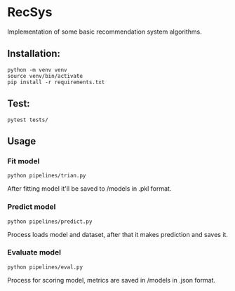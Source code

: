 # RecSys
Implementation of some basic recommendation system algorithms.

## Installation:
~~~
python -m venv venv
source venv/bin/activate
pip install -r requirements.txt
~~~

## Test:
~~~
pytest tests/
~~~


## Usage

### Fit model

~~~
python pipelines/trian.py
~~~
After fitting model it'll be saved to /models in .pkl format.

### Predict model

~~~
python pipelines/predict.py
~~~
Process loads model and dataset, after that it makes prediction and saves it.

### Evaluate model

~~~
python pipelines/eval.py
~~~
Process for scoring model, metrics are saved in /models in .json format.